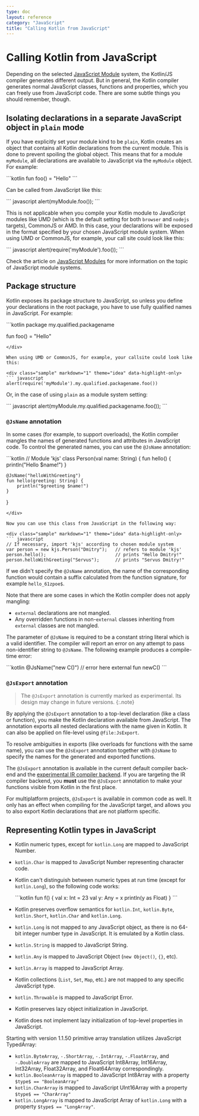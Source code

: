 ```yaml
---
type: doc
layout: reference
category: "JavaScript"
title: "Calling Kotlin from JavaScript"
---
```


# Calling Kotlin from JavaScript

Depending on the selected [JavaScript Module](js-modules.html) system, the Kotlin/JS compiler generates different output. But in general, the Kotlin compiler generates normal JavaScript classes, functions and properties, which you can freely use from JavaScript code. There are some subtle things you should remember, though.

## Isolating declarations in a separate JavaScript object in `plain` mode 
If you have explicitly set your module kind to be `plain`, Kotlin creates an object that contains all Kotlin declarations from the current module. This is done to prevent spoiling the global object. This means that for a module `myModule`, all declarations are available to JavaScript via the `myModule` object. For example:

<div class="sample" markdown="1" theme="idea" data-highlight-only>
```kotlin
fun foo() = "Hello"
```
</div>

Can be called from JavaScript like this:

<div class="sample" markdown="1" theme="idea" data-highlight-only>
``` javascript
alert(myModule.foo());
```
</div>

This is not applicable when you compile your Kotlin module to JavaScript modules like UMD (which is the default setting for both `browser` and `nodejs` targets), CommonJS or AMD. In this case, your declarations will be exposed in the format specified by your chosen JavaScript module system. When using UMD or CommonJS, for example, your call site could look like this:
<!-- TODO: IS THIS STILL CORRECT? -->
<div class="sample" markdown="1" theme="idea" data-highlight-only>
``` javascript
alert(require('myModule').foo());
```
</div>

Check the article on [JavaScript Modules](js-modules.html) for more information on the topic of JavaScript module systems.

## Package structure

Kotlin exposes its package structure to JavaScript, so unless you define your declarations in the root package,
you have to use fully qualified names in JavaScript. For example:

<div class="sample" markdown="1" theme="idea" data-highlight-only>
```kotlin
package my.qualified.packagename

fun foo() = "Hello"
```
</div>

When using UMD or CommonJS, for example, your callsite could look like this:

<div class="sample" markdown="1" theme="idea" data-highlight-only>
``` javascript
alert(require('myModule').my.qualified.packagename.foo())
```
</div>

Or, in the case of using `plain` as a module system setting:

<div class="sample" markdown="1" theme="idea" data-highlight-only>
``` javascript
alert(myModule.my.qualified.packagename.foo());
```
</div>


### `@JsName` annotation

In some cases (for example, to support overloads), the Kotlin compiler mangles the names of generated functions and attributes
in JavaScript code. To control the generated names, you can use the `@JsName` annotation:

<div class="sample" markdown="1" theme="idea" data-highlight-only>
```kotlin
// Module 'kjs'
class Person(val name: String) {
    fun hello() {
        println("Hello $name!")
    }

    @JsName("helloWithGreeting")
    fun hello(greeting: String) {
        println("$greeting $name!")
    }
}
```
</div>

Now you can use this class from JavaScript in the following way:

<div class="sample" markdown="1" theme="idea" data-highlight-only>
``` javascript
// If necessary, import 'kjs' according to chosen module system
var person = new kjs.Person("Dmitry");   // refers to module 'kjs'
person.hello();                          // prints "Hello Dmitry!"
person.helloWithGreeting("Servus");      // prints "Servus Dmitry!"
```
</div>

If we didn't specify the `@JsName` annotation, the name of the corresponding function would contain a suffix
calculated from the function signature, for example `hello_61zpoe$`.

Note that there are some cases in which the Kotlin compiler does not apply mangling:
- `external` declarations are not mangled.
- Any overridden functions in non-`external` classes inheriting from `external` classes are not mangled.


The parameter of `@JsName` is required to be a constant string literal which is a valid identifier.
The compiler will report an error on any attempt to pass non-identifier string to `@JsName`.
The following example produces a compile-time error:

<div class="sample" markdown="1" theme="idea" data-highlight-only>
```kotlin
@JsName("new C()")   // error here
external fun newC()
```
</div>

### `@JsExport` annotation
> The `@JsExport` annotation is currently marked as experimental. Its design may change in future versions.
{:.note} 

By applying the `@JsExport` annotation to a top-level declaration (like a class or function), you make the Kotlin declaration available from JavaScript. The annotation exports all nested declarations with the name given in Kotlin. It can also be applied on file-level using `@file:JsExport`.

To resolve ambiguities in exports (like overloads for functions with the same name), you can use the `@JsExport` annotation together with `@JsName` to specify the names for the generated and exported functions.

The `@JsExport` annotation is available in the current default compiler back-end and the [experimental IR compiler backend](js-ir-compiler.html). If you are targeting the IR compiler backend, you **must** use the `@JsExport` annotation to make your functions visible from Kotlin in the first place.

For multiplatform projects, `@JsExport` is available in common code as well. It only has an effect when compiling for the JavaScript target, and allows you to also export Kotlin declarations that are not platform specific.

## Representing Kotlin types in JavaScript

* Kotlin numeric types, except for `kotlin.Long` are mapped to JavaScript Number.
* `kotlin.Char` is mapped to JavaScript Number representing character code.
* Kotlin can't distinguish between numeric types at run time (except for `kotlin.Long`), so the following code works:
  <div class="sample" markdown="1" theme="idea" data-highlight-only>
  ```kotlin
  fun f() {
      val x: Int = 23
      val y: Any = x
      println(y as Float)
  }
  ```
  </div>

* Kotlin preserves overflow semantics for `kotlin.Int`, `kotlin.Byte`, `kotlin.Short`, `kotlin.Char` and `kotlin.Long`.
* `kotlin.Long` is not mapped to any JavaScript object, as there is no 64-bit integer number type in JavaScript. It is emulated by a Kotlin class. 
* `kotlin.String` is mapped to JavaScript String.
* `kotlin.Any` is mapped to JavaScript Object (`new Object()`, `{}`, etc).
* `kotlin.Array` is mapped to JavaScript Array.
* Kotlin collections (`List`, `Set`, `Map`, etc.) are not mapped to any specific JavaScript type.
* `kotlin.Throwable` is mapped to JavaScript Error.
* Kotlin preserves lazy object initialization in JavaScript.
* Kotlin does not implement lazy initialization of top-level properties in JavaScript.

Starting with version 1.1.50 primitive array translation utilizes JavaScript TypedArray:

* `kotlin.ByteArray`, `-.ShortArray`, `-.IntArray`, `-.FloatArray`, and `-.DoubleArray` are mapped to
   JavaScript Int8Array, Int16Array, Int32Array, Float32Array, and Float64Array correspondingly.
* `kotlin.BooleanArray` is mapped to JavaScript Int8Array with a property `$type$ == "BooleanArray"`
* `kotlin.CharArray` is mapped to JavaScript UInt16Array with a property `$type$ == "CharArray"`
* `kotlin.LongArray` is mapped to JavaScript Array of `kotlin.Long` with a property `$type$ == "LongArray"`.

